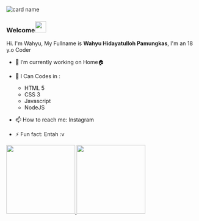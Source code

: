 <!-- ### Hi there 👋 -->

![card name](https://cardivo.vercel.app/api?name=Wahyu%20Hidayatulloh%20Pamungkas&description=Hi,%20I%27m%20Newbie%20in%20back%20end%20web%20developer%20and%20i%27m%2018%20y.o.%20Nice%20to%20meet%20you%20%F0%9F%91%8B&image=https://avatars.githubusercontent.com/u/87377496?s=400&u=7ca99bd2bf13235737403b99fb1dfe77388c7d2d&v=4&backgroundColor=%23ecf0f1&instagram=wahyuhp57&linkedin=Wahyu%20Hidayatulloh%20Pamungkas&github=Stazyu&twitter=Wahyuhp14&pattern=leaf&colorPattern=%23eaeaea)


<!-- -->
### Welcome<img src="https://github.com/TheDudeThatCode/TheDudeThatCode/blob/master/Assets/Hi.gif" width="29px">

<!-- Perkenalkan nama saya **Wahyu Hidayatulloh Pamungkas**. -->
Hi. I'm Wahyu, My Fullname is **Wahyu Hidayatulloh Pamungkas**, I'm an 18 y.o Coder

- 🔭 I’m currently working on Home🏠

- 🌱 I Can Codes in :
  - HTML 5
  - CSS 3
  - Javascript
  - NodeJS


- 📫 How to reach me: Instagram
- ⚡ Fun fact: Entah :v


<p align="left">
<a href="https://github.com/gilangadhan">
  <img height="180em" src="https://github-readme-stats-eight-theta.vercel.app/api?username=Stazyu&show_icons=true&theme=algolia&include_all_commits=true&count_private=true"/>
  <img height="180em" src="https://github-readme-stats-eight-theta.vercel.app/api/top-langs/?username=Stazyu&layout=compact&langs_count=8&theme=algolia"/>
</a>
</p>
